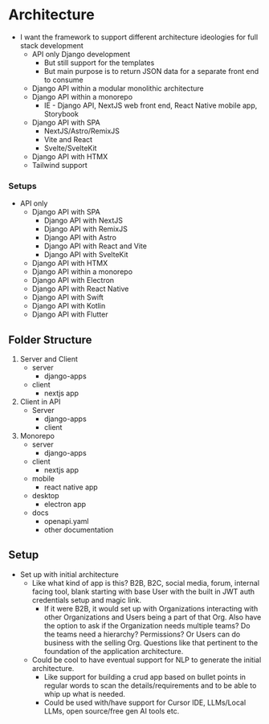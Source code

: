 # Architecture

- I want the framework to support different architecture ideologies for full stack development 
    - API only Django development 
        - But still support for the templates
        - But main purpose is to return JSON data for a separate front end to consume
    - Django API within a modular monolithic architecture
    - Django API within a monorepo
        - IE - Django API, NextJS web front end, React Native mobile app, Storybook
    - Django API with SPA
        - NextJS/Astro/RemixJS 
        - Vite and React 
        - Svelte/SvelteKit
    - Django API with HTMX
    - Tailwind support

### Setups 
- API only
    - Django API with SPA
        - Django API with NextJS
        - Django API with RemixJS
        - Django API with Astro
        - Django API with React and Vite
        - Django API with SvelteKit
    - Django API with HTMX
    - Django API within a monorepo
    - Django API with Electron
    - Django API with React Native
    - Django API with Swift
    - Django API with Kotlin
    - Django API with Flutter


## Folder Structure
1. Server and Client
    - server
        - django-apps
    - client
        - nextjs app
2. Client in API 
    - Server
        - django-apps
        - client
3. Monorepo
    - server
        - django-apps
    - client
        - nextjs app
    - mobile
        - react native app
    - desktop
        - electron app
    - docs
        - openapi.yaml
        - other documentation


## Setup
- Set up with initial architecture
    - Like what kind of app is this? B2B, B2C, social media, forum, internal facing tool, blank starting with base User with the built in JWT auth credentials setup and magic link. 
        - If it were B2B, it would set up with Organizations interacting with other Organizations and Users being a part of that Org. Also have the option to ask if the Organization needs multiple teams? Do the teams need a hierarchy? Permissions? Or Users can do business with the selling Org. Questions like that pertinent to the foundation of the application architecture. 
    - Could be cool to have eventual support for NLP to generate the initial architecture. 
        - Like support for building a crud app based on bullet points in regular words to scan the details/requirements and to be able to whip up what is needed. 
        -  Could be used with/have support for Cursor IDE, LLMs/Local LLMs, open source/free gen AI tools etc.